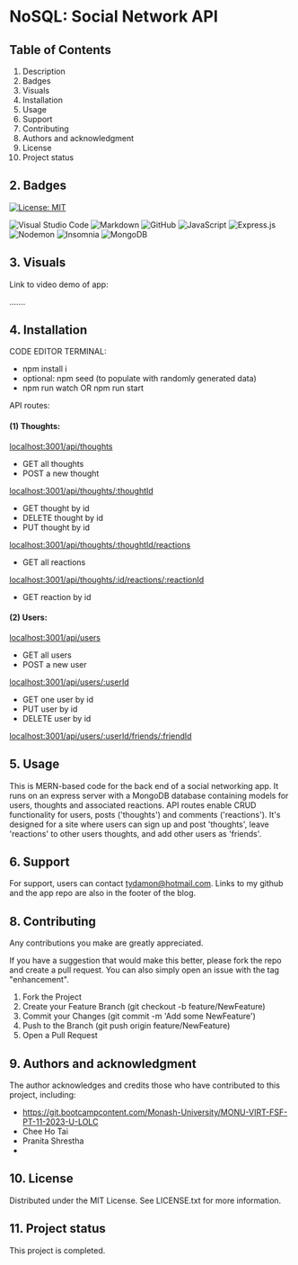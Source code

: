 # NoSQL: Social Network API

## Table of Contents

1. Description
2. Badges
3. Visuals
4. Installation
5. Usage
6. Support
7. Contributing 
8. Authors and acknowledgment
9. License
10. Project status

## 2. Badges

[![License: MIT](https://img.shields.io/badge/License-MIT-yellow.svg)](https://opensource.org/licenses/MIT) 

![Visual Studio Code](https://img.shields.io/badge/Visual%20Studio%20Code-0078d7.svg?style=for-the-badge&logo=visual-studio-code&logoColor=white) ![Markdown](https://img.shields.io/badge/markdown-%23000000.svg?style=for-the-badge&logo=markdown&logoColor=white) ![GitHub](https://img.shields.io/badge/github-%23121011.svg?style=for-the-badge&logo=github&logoColor=white) ![JavaScript](https://img.shields.io/badge/javascript-%23323330.svg?style=for-the-badge&logo=javascript&logoColor=%23F7DF1E) ![Express.js](https://img.shields.io/badge/express.js-%23404d59.svg?style=for-the-badge&logo=express&logoColor=%2361DAFB)  ![Nodemon](https://img.shields.io/badge/NODEMON-%23323330.svg?style=for-the-badge&logo=nodemon&logoColor=%BBDEAD) ![Insomnia](https://img.shields.io/badge/Insomnia-black?style=for-the-badge&logo=insomnia&logoColor=5849BE) ![MongoDB](https://img.shields.io/badge/MongoDB-%234ea94b.svg?style=for-the-badge&logo=mongodb&logoColor=white) 

## 3. Visuals

Link to video demo of app:

.......

## 4. Installation

CODE EDITOR TERMINAL:

- npm install i
- optional: npm seed (to populate with randomly generated data)
- npm run watch OR npm run start

API routes:

#### (1) Thoughts:

<ins>localhost:3001/api/thoughts</ins>

- GET all thoughts
- POST a new thought

<ins>localhost:3001/api/thoughts/:thoughtId</ins>

- GET thought by id
- DELETE thought by id
- PUT thought by id

<ins>localhost:3001/api/thoughts/:thoughtId/reactions</ins>

- GET all reactions

<ins>localhost:3001/api/thoughts/:id/reactions/:reactionId</ins>

- GET reaction by id

#### (2) Users:

<ins>localhost:3001/api/users</ins>

- GET all users
- POST a new user

<ins>localhost:3001/api/users/:userId</ins>

- GET one user by id
- PUT user by id
- DELETE user by id

<ins>localhost:3001/api/users/:userId/friends/:friendId</ins>

## 5. Usage

This is MERN-based code for the back end of a social networking app. It runs on an express server with a MongoDB database containing models for users, thoughts and associated reactions. API routes enable CRUD functionality for users, posts ('thoughts') and comments ('reactions'). It's designed for a site where users can sign up and post 'thoughts', leave 'reactions' to other users thoughts, and add other users as 'friends'.

## 6. Support

For support, users can contact tydamon@hotmail.com. Links to my github and the app repo are also in the footer of the blog.

## 8. Contributing

Any contributions you make are greatly appreciated.

If you have a suggestion that would make this better, please fork the repo and create a pull request. You can also simply open an issue with the tag "enhancement". 
1.	Fork the Project
2.	Create your Feature Branch (git checkout -b feature/NewFeature)
3.	Commit your Changes (git commit -m 'Add some NewFeature')
4.	Push to the Branch (git push origin feature/NewFeature)
5.	Open a Pull Request

## 9. Authors and acknowledgment

The author acknowledges and credits those who have contributed to this project, including:

-	https://git.bootcampcontent.com/Monash-University/MONU-VIRT-FSF-PT-11-2023-U-LOLC
-	Chee Ho Tai
-	Pranita Shrestha
- 

## 10. License

Distributed under the MIT License. See LICENSE.txt for more information.
 
## 11. Project status

This project is completed.
